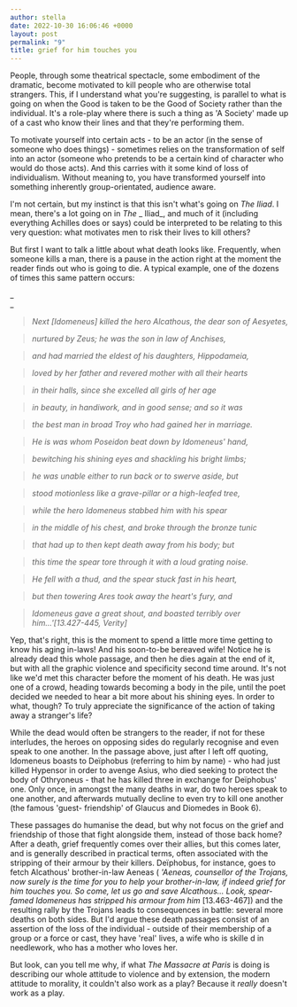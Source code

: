 ```yaml
---
author: stella
date: 2022-10-30 16:06:46 +0000
layout: post
permalink: "9"
title: grief for him touches you
---
```



People, through some theatrical spectacle, some embodiment of the dramatic,
become motivated to kill people who are otherwise total strangers. This, if I
understand what you're suggesting, is parallel to what is going on when the
Good is taken to be the Good of Society rather than the individual. It's a
role-play where there is such a thing as 'A Society' made up of a cast who
know their lines and that they're performing them.

To motivate yourself into certain acts - to be an actor (in the sense of
someone who does things) - sometimes relies on the transformation of self into
an actor (someone who pretends to be a certain kind of character who would do
those acts). And this carries with it some kind of loss of individualism.
Without meaning to, you have transformed yourself into something inherently
group-orientated, audience aware.

I'm not certain, but my instinct is that this isn't what's going on _The
Iliad_. I mean, there's a lot going on in _The_ _ Iliad_, and much of it
(including everything Achilles does or says) could be interpreted to be
relating to this very question: what motivates men to risk their lives to kill
others?

But first I want to talk a little about what death looks like. Frequently,
when someone kills a man, there is a pause in the action right at the moment
the reader finds out who is going to die. A typical example, one of the dozens
of times this same pattern occurs:

_  
_

> _Next [Idomeneus] killed the hero Alcathous, the dear son of Aesyetes,_

>

>  _nurtured by Zeus; he was the son in law of Anchises,_

>

>  _and had married the eldest of his daughters, Hippodameia,_

>

>  _loved by her father and revered mother with all their hearts_

>

>  _in their halls, since she excelled all girls of her age_

>

>  _in beauty, in handiwork, and in good sense; and so it was_

>

>  _the best man in broad Troy who had gained her in marriage._

>

>  _He is was whom Poseidon beat down by Idomeneus' hand,_

>

>  _bewitching his shining eyes and shackling his bright limbs;_

>

>  _he was unable either to run back or to swerve aside, but_

>

>  _stood motionless like a grave-pillar or a high-leafed tree,_

>

>  _while the hero Idomeneus stabbed him with his spear_

>

>  _in the middle of his chest, and broke through the bronze tunic_

>

>  _that had up to then kept death away from his body; but_

>

>  _this time the spear tore through it with a loud grating noise._

>

>  _He fell with a thud, and the spear stuck fast in his heart,_

>

>  _but then towering Ares took away the heart's fury, and_

>

>  _Idomeneus gave a great shout, and boasted terribly over
him...'[13.427-445, Verity]_

Yep, that's right, this is the moment to spend a little more time getting to
know his aging in-laws! And his soon-to-be bereaved wife! Notice he is already
dead this whole passage, and then he dies again at the end of it, but with all
the graphic violence and specificity second time around. It's not like we'd
met this character before the moment of his death. He was just one of a crowd,
heading towards becoming a body in the pile, until the poet decided we needed
to hear a bit more about his shining eyes. In order to what, though? To truly
appreciate the significance of the action of taking away a stranger's life?

While the dead would often be strangers to the reader, if not for these
interludes, the heroes on opposing sides do regularly recognise and even speak
to one another. In the passage above, just after I left off quoting, Idomeneus
boasts to Deïphobus (referring to him by name) - who had just killed Hypensor
in order to avenge Asius, who died seeking to protect the body of Othryoneus -
that he has killed three in exchange for Deïphobus' one. Only once, in amongst
the many deaths in war, do two heroes speak to one another, and afterwards
mutually decline to even try to kill one another (the famous 'guest-
friendship' of Glaucus and Diomedes in Book 6).

These passages do humanise the dead, but why not focus on the grief and
friendship of those that fight alongside them, instead of those back home?
After a death, grief frequently comes over their allies, but this comes later,
and is generally described in practical terms, often associated with the
stripping of their armour by their killers. Deïphobus, for instance, goes to
fetch Alcathous' brother-in-law Aeneas ( _'Aeneas, counsellor of the Trojans,
now surely is the time for you to help your brother-in-law, if indeed grief
for him touches you. So come, let us go and save Alcathous... Look, spear-
famed Idomeneus has stripped his armour from him_ [13.463-467]) and the
resulting rally by the Trojans leads to consequences in battle: several more
deaths on both sides. But I'd argue these death passages consist of an
assertion of the loss of the individual - outside of their membership of a
group or a force or cast, they have 'real' lives, a wife who is skille d in
needlework, who has a mother who loves her.  

But look, ​can you tell me why, if what _The Massacre at Paris_ is doing is
describing our whole attitude to violence and by extension, the modern
attitude to morality, it couldn't also work as a play? Because it _really_
doesn't work as a play.  
  
